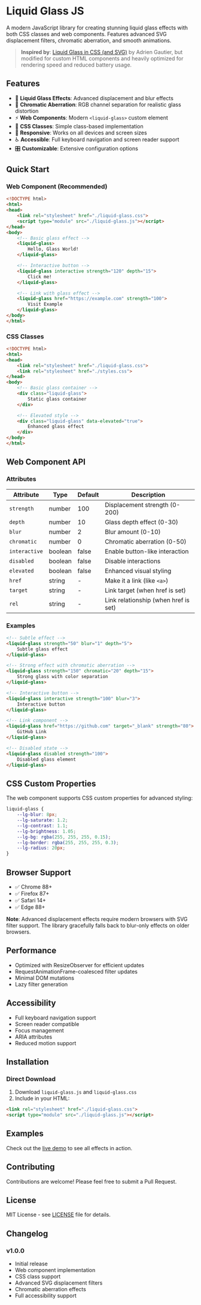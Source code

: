 # Liquid Glass JS

A modern JavaScript library for creating stunning liquid glass effects with both CSS classes and web components. Features advanced SVG displacement filters, chromatic aberration, and smooth animations.

> **Inspired by**: [Liquid Glass in CSS (and SVG)](https://medium.com/ekino-france/liquid-glass-in-css-and-svg-839985fcb88d) by Adrien Gautier, but modified for custom HTML components and heavily optimized for rendering speed and reduced battery usage.

## Features

- 🌊 **Liquid Glass Effects**: Advanced displacement and blur effects
- 🎨 **Chromatic Aberration**: RGB channel separation for realistic glass distortion
- ⚡ **Web Components**: Modern `<liquid-glass>` custom element
- 🎯 **CSS Classes**: Simple class-based implementation
- 📱 **Responsive**: Works on all devices and screen sizes
- ♿ **Accessible**: Full keyboard navigation and screen reader support
- 🎛️ **Customizable**: Extensive configuration options

## Quick Start

### Web Component (Recommended)

```html
<!DOCTYPE html>
<html>
<head>
    <link rel="stylesheet" href="./liquid-glass.css">
    <script type="module" src="./liquid-glass.js"></script>
</head>
<body>
    <!-- Basic glass effect -->
    <liquid-glass>
        Hello, Glass World!
    </liquid-glass>

    <!-- Interactive button -->
    <liquid-glass interactive strength="120" depth="15">
        Click me!
    </liquid-glass>

    <!-- Link with glass effect -->
    <liquid-glass href="https://example.com" strength="100">
        Visit Example
    </liquid-glass>
</body>
</html>
```

### CSS Classes

```html
<!DOCTYPE html>
<html>
<head>
    <link rel="stylesheet" href="./liquid-glass.css">
    <link rel="stylesheet" href="./styles.css">
</head>
<body>
    <!-- Basic glass container -->
    <div class="liquid-glass">
        Static glass container
    </div>

    <!-- Elevated style -->
    <div class="liquid-glass" data-elevated="true">
        Enhanced glass effect
    </div>
</body>
</html>
```

## Web Component API

### Attributes

| Attribute | Type | Default | Description |
|-----------|------|---------|-------------|
| `strength` | number | 100 | Displacement strength (0-200) |
| `depth` | number | 10 | Glass depth effect (0-30) |
| `blur` | number | 2 | Blur amount (0-10) |
| `chromatic` | number | 0 | Chromatic aberration (0-50) |
| `interactive` | boolean | false | Enable button-like interaction |
| `disabled` | boolean | false | Disable interactions |
| `elevated` | boolean | false | Enhanced visual styling |
| `href` | string | - | Make it a link (like `<a>`) |
| `target` | string | - | Link target (when href is set) |
| `rel` | string | - | Link relationship (when href is set) |

### Examples

```html
<!-- Subtle effect -->
<liquid-glass strength="50" blur="1" depth="5">
    Subtle glass effect
</liquid-glass>

<!-- Strong effect with chromatic aberration -->
<liquid-glass strength="150" chromatic="20" depth="15">
    Strong glass with color separation
</liquid-glass>

<!-- Interactive button -->
<liquid-glass interactive strength="100" blur="3">
    Interactive button
</liquid-glass>

<!-- Link component -->
<liquid-glass href="https://github.com" target="_blank" strength="80">
    GitHub Link
</liquid-glass>

<!-- Disabled state -->
<liquid-glass disabled strength="100">
    Disabled glass element
</liquid-glass>
```

## CSS Custom Properties

The web component supports CSS custom properties for advanced styling:

```css
liquid-glass {
    --lg-blur: 8px;
    --lg-saturate: 1.2;
    --lg-contrast: 1.1;
    --lg-brightness: 1.05;
    --lg-bg: rgba(255, 255, 255, 0.15);
    --lg-border: rgba(255, 255, 255, 0.3);
    --lg-radius: 20px;
}
```

## Browser Support

- ✅ Chrome 88+
- ✅ Firefox 87+
- ✅ Safari 14+
- ✅ Edge 88+

**Note**: Advanced displacement effects require modern browsers with SVG filter support. The library gracefully falls back to blur-only effects on older browsers.

## Performance

- Optimized with ResizeObserver for efficient updates
- RequestAnimationFrame-coalesced filter updates
- Minimal DOM mutations
- Lazy filter generation

## Accessibility

- Full keyboard navigation support
- Screen reader compatible
- Focus management
- ARIA attributes
- Reduced motion support

## Installation

### Direct Download

1. Download `liquid-glass.js` and `liquid-glass.css`
2. Include in your HTML:

```html
<link rel="stylesheet" href="./liquid-glass.css">
<script type="module" src="./liquid-glass.js"></script>
```


## Examples

Check out the [live demo](https://bemoredifferent.github.io/liquid-glass-js/) to see all effects in action.


## Contributing

Contributions are welcome! Please feel free to submit a Pull Request.

## License

MIT License - see [LICENSE](LICENSE) file for details.

## Changelog

### v1.0.0
- Initial release
- Web component implementation
- CSS class support
- Advanced SVG displacement filters
- Chromatic aberration effects
- Full accessibility support
